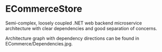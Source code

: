 # ECommerceStore
Semi-complex, loosely coupled .NET web backend microservice architecture with clear dependencies and good separation of concerns.

Architecture graph with dependency directions can be found in ECommerce/Dependencies.jpg.
